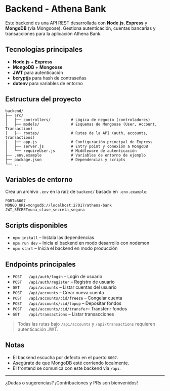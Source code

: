 # Backend - Athena Bank

Este backend es una API REST desarrollada con **Node.js**, **Express** y **MongoDB** (vía Mongoose). Gestiona autenticación, cuentas bancarias y transacciones para la aplicación Athena Bank.

## Tecnologías principales

- **Node.js** + **Express**
- **MongoDB** + **Mongoose**
- **JWT** para autenticación
- **bcryptjs** para hash de contraseñas
- **dotenv** para variables de entorno


## Estructura del proyecto

```
backend/
├── src/
│   ├── controllers/         # Lógica de negocio (controladores)
│   ├── models/              # Esquemas de Mongoose (User, Account, Transaction)
│   ├── routes/              # Rutas de la API (auth, accounts, transactions)
│   ├── app.js               # Configuración principal de Express
│   ├── server.js            # Entry point y conexión a MongoDB
│   └── requireUser.js       # Middleware de autenticación
├── .env.example             # Variables de entorno de ejemplo
├── package.json             # Dependencias y scripts
└── ...
```

## Variables de entorno
Crea un archivo `.env` en la raíz de `backend/` basado en `.env.example`:

```
PORT=6007
MONGO_URI=mongodb://localhost:27017/athena-bank
JWT_SECRET=una_clave_secreta_segura
```

## Scripts disponibles

- `npm install`        – Instala las dependencias
- `npm run dev`        – Inicia el backend en modo desarrollo con nodemon
- `npm start`          – Inicia el backend en modo producción

## Endpoints principales

- `POST   /api/auth/login`           – Login de usuario
- `POST   /api/auth/register`        – Registro de usuario
- `GET    /api/accounts`             – Listar cuentas del usuario
- `POST   /api/accounts`             – Crear nueva cuenta
- `POST   /api/accounts/:id/freeze`  – Congelar cuenta
- `POST   /api/accounts/:id/topup`   – Depositar fondos
- `POST   /api/accounts/:id/transfer`– Transferir fondos
- `GET    /api/transactions`         – Listar transacciones

> Todas las rutas bajo `/api/accounts` y `/api/transactions` requieren autenticación JWT.

## Notas
- El backend escucha por defecto en el puerto `6007`.
- Asegúrate de que MongoDB esté corriendo localmente.
- El frontend se comunica con este backend vía `/api`.

---

¿Dudas o sugerencias? ¡Contribuciones y PRs son bienvenidos!
